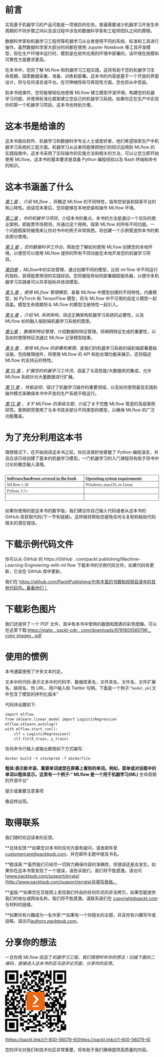 

# 前言

实现基于机器学习的产品可能是一项艰巨的任务。普遍需要减少机器学习开发生命周期的不同步骤之间以及该过程中涉及的数据科学家和工程师团队之间的摩擦。

数据科学家和机器学习工程师等机器学习从业者使用不同的系统、标准和工具进行操作。虽然数据科学家大部分时间都在使用 Jupyter Notebook 等工具开发模型，但在生产环境中运行时，模型是在软件应用的环境中部署的，该环境在规模和可靠性方面要求更高。

在本书中，您将了解 MLflow 和机器学习工程实践，这将有助于您的机器学习生命周期，探索数据采集、准备、训练和部署。这本书的内容是基于一个开放的界面设计，将与任何语言或平台。在可伸缩性和可再现性方面，您也将从中受益。

到本书结束时，您将能够轻松地使用 MLflow 建立模型开发环境，构建您的机器学习问题，并使用标准化框架建立您自己的机器学习系统。如果你正在生产中实现你的第一个机器学习项目，这本书也特别方便。

# 这本书是给谁的

这本书面向软件、机器学习和数据科学专业人士或爱好者，他们希望探索生产中机器学习系统的工程方面。机器学习从业者将能够把他们的知识运用到 MLflow 的实践指南中。这本书采用了实际操作的实施方法和相关的方法，可以让您立即开始使用 MLflow。这本书的基本要求是具备 Python 编程经验以及 Bash 终端和命令的知识。

# 这本书涵盖了什么

[*第 1 章*](B16783_01_Final_SB_epub.xhtml#_idTextAnchor015) ，*介绍 MLflow* ，将概述 MLflow 的不同特性，指导您安装和探索平台的核心特性。阅读完本章后，您将能够在本地安装和操作 MLflow 环境。

[*第二章*](B16783_02_Final_SB_epub.xhtml#_idTextAnchor030) ，*你的机器学习项目*，介绍本书的重点。本书的方法是通过一个实际的商业案例，即股票市场预测，并通过这个用例，探索 MLflow 的所有不同功能。一个问题框架将被用来让你对书中的例子非常熟悉。将创建一个示例管道供本书的剩余部分使用。

[*第 3 章*](B16783_03_Final_SB_epub.xhtml#_idTextAnchor066) ，*您的数据科学工作台*，帮助您了解如何使用 MLflow 创建您的本地环境，以便您可以使用 MLflow 提供的所有不同功能在本地开发您的机器学习项目。

[*第四章*](B16783_04_Final_SB_epub.xhtml#_idTextAnchor081) ，*MLflow*中的实验管理，通过创建不同的模型，比较 ml flow 中不同运行的指标，获得股票预测的实践经验。您将被指导如何部署跟踪服务器，以便许多机器学习实践者可以共享指标并改进模型。

[*第 5 章*](B16783_05_Final_SB_epub.xhtml#_idTextAnchor094) ，*使用 MLflow 管理模型*，查看 MLflow 中模型创建的不同特性。内置模型，如 PyTorch 和 TensorFlow 模型，将与 MLflow 中不可用的自定义模型一起涵盖。模型生命周期将与 MLflow 的模型注册特性一起引入。

[*第 6 章*](B16783_06_Final_SB_epub.xhtml#_idTextAnchor106) ，*介绍 ML 系统架构*，讲述正确架构机器学习系统的必要性，以及 MLflow 如何融入端到端机器学习系统的图景。

[*第七章*](B16783_07_Final_SB_epub.xhtml#_idTextAnchor120) ，*数据和特征管理*，介绍数据和特征管理。将阐明特征生成的重要性，以及如何使用特征流通过 MLflow 记录模型结果。

[*第 9 章*](B16783_09_Final_SB_epub.xhtml#_idTextAnchor141) 、*使用 MLflow 的部署和推理*，是我们的机器学习系统的端到端部署基础设施，包括推理组件，将使用 MLflow 的 API 和批处理功能来展示。还将描述 MLflow 的支持云的特性。

[*第 10 章*](B16783_10_Final_SB_epub.xhtml#_idTextAnchor152) ，*扩展您的机器学习工作流*，涵盖了与高性能/大数据库的集成，允许 MLflow 系统针对大量数据进行扩展。

[*第 11 章*](B16783_11_Final_SB_epub.xhtml#_idTextAnchor161) ，*性能监控*，探讨了机器学习操作的重要领域，以及如何使用最佳实践和操作模式来确保本书中开发的生产系统平稳运行。

[*第 12 章*](B16783_12_Final_SB_epub.xhtml#_idTextAnchor173) ，*关于 MLFlow 的高级主题*，介绍了关于完整 MLflow 管道的高级案例研究。案例研究使用了与本书其余部分不同类型的模型，以确保 MLflow 的广泛功能覆盖。

# 为了充分利用这本书

理想情况下，在开始阅读这本书之前，你应该很好地掌握了 Python 编程语言，并且应该已经创建了基本的机器学习模型。一门机器学习的入门课程将有助于将书中讨论的概念融入语境。

![](img/Preface_Table_01_new.jpg)

如果你使用的是这本书的数字版，我们建议你自己输入代码或者从这本书的 GitHub 库获取代码(下一节有链接)。这样做将帮助您避免任何与复制和粘贴代码相关的潜在错误。

# 下载示例代码文件

你可以从 GitHub 的 https://GitHub . com/packt publishing/Machine-Learning-Engineering-with-ml flow 下载本书的示例代码文件。如果代码有更新，它会在 GitHub 库中更新。

我们在 https://github.com/PacktPublishing/也有丰富的书籍和视频目录中的其他代码包。看看他们！

# 下载彩色图片

我们还提供了一个 PDF 文件，其中有本书中使用的截图和图表的彩色图像。可以在这里下载:[https://static . packt-cdn . com/downloads/9781800560796 _ color images . pdf](https://static.packt-cdn.com/downloads/9781800560796_ColorImages.pdf)

# 使用的惯例

本书通篇使用了许多文本约定。

文本中的代码:表示文本中的代码字、数据库表名、文件夹名、文件名、文件扩展名、路径名、伪 URL、用户输入和 Twitter 句柄。下面是一个例子:“`model.pkl`文件包含了模型的序列化版本”

代码块设置如下:

```
import mlflow
from sklearn.linear_model import LogisticRegression
mlflow.sklearn.autolog()
with mlflow.start_run():
    clf = LogisticRegression()
    clf.fit(X_train, y_train)
```

任何命令行输入或输出都按如下方式编写:

```
docker build -t stockpred -f dockerfile
```

**粗体:**表示新术语、重要单词或您在屏幕上看到的单词。例如，菜单或对话框中的单词以粗体显示。这里有一个例子:“ **MLflow** 是一个用于**机器学习(ML)** 生命周期的开源平台”

提示或重要注意事项

像这样出现。

# 取得联系

我们随时欢迎读者的反馈。

**总体反馈:**如果您对本书的任何方面有疑问，请发邮件至 customercare@packtpub.com，并在邮件主题中提及书名。

**勘误表:**虽然我们已经尽一切努力确保内容的准确性，但错误还是会发生。如果你在这本书里发现了一个错误，请告诉我们，我们将不胜感激。请访问[www.packtpub.com/support/errata](http://www.packtpub.com/support/errata)并填写表格。

**盗版:**如果您在互联网上发现我们作品的任何形式的非法拷贝，如果您能提供我们的地址或网站名称，我们将不胜感激。请联系我们在 copyright@packt.com 与材料的链接。

**如果你有兴趣成为一名作家:**如果有一个你擅长的主题，并且你有兴趣写作或投稿，请访问[authors.packtpub.com](http://authors.packtpub.com)。

# 分享你的想法

一旦你用 MLflow 阅读了*机器学习工程，我们很想听听你的想法！扫描下面的二维码，直接进入这本书的亚马逊评论页面，分享你的反馈。*

![](img/B16783_QR.jpg)

[https://packt.link/r/1-800-56079-6](https://packt.link/r/1-800-56079-6)

您的评论对我们和技术社区非常重要，将有助于我们确保提供高质量的内容。